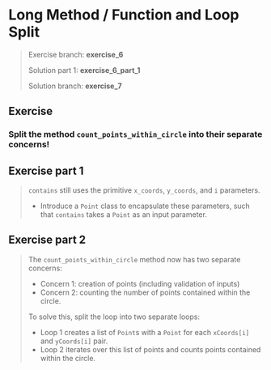 # Long Method / Function and Loop Split 

> Exercise branch: **exercise_6**
> 
> Solution part 1: **exercise_6_part_1**
>
> Solution branch: **exercise_7**

## Exercise

### Split the method ```count_points_within_circle``` into their separate concerns!

## Exercise part 1
> ```contains``` still uses the primitive ```x_coords```, ```y_coords```, and ```i``` parameters.
> 
> * Introduce a ```Point``` class to encapsulate these parameters, such that ```contains``` takes a ```Point``` as an input parameter.

## Exercise part 2
> The ```count_points_within_circle``` method now has two separate concerns:
> * Concern 1: creation of points (including validation of inputs)
> * Concern 2: counting the number of points contained within the circle.
> 
> To solve this, split the loop into two separate loops:
>  * Loop 1 creates a list of ```Point```s with a ```Point``` for each ```xCoords[i]``` and ```yCoords[i]``` pair.
>  * Loop 2 iterates over this list of points and counts points contained within the circle.
